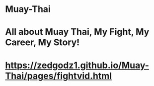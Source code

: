 # Muay-Thai
# All about Muay Thai, My Fight, My Career, My Story!
# https://zedgodz1.github.io/Muay-Thai/pages/fightvid.html
